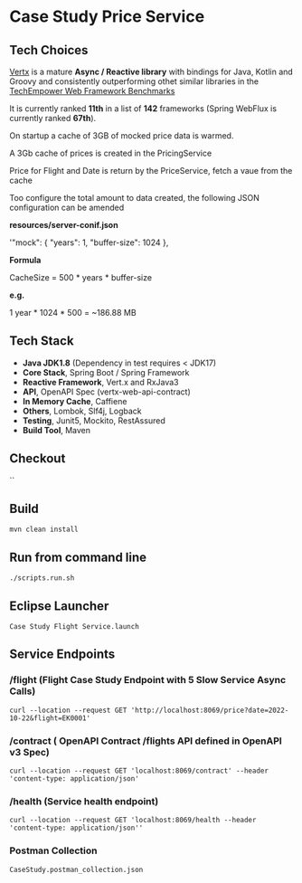 # Case Study Price Service

## Tech Choices

[Vertx][1] is a mature **Async / Reactive library** with bindings for Java, Kotlin and Groovy
and consistently outperforming othet similar libraries in the [TechEmpower Web Framework Benchmarks][2]

It is currently ranked **11th** in a list of **142** frameworks (Spring WebFlux is currently ranked **67th**).

[1]: https://vertx.io "Title"
[2]: https://www.techempower.com/benchmarks/#section=data-r21&test=composite "Title"


On startup a cache of 3GB of mocked price data is warmed.

A 3Gb cache of prices is created in the PricingService

Price for Flight and Date is return by the PriceService, fetch a vaue from the cache

Too configure the total amount to data created, the following JSON configuration can be amended

**resources/server-conif.json**

'"mock": {
		"years": 1,
		"buffer-size": 1024
	},

**Formula**

CacheSize = 500 * years * buffer-size

**e.g.**

1 year * 1024 * 500 = ~186.88 MB

## Tech Stack

- **Java JDK1.8** (Dependency in test requires < JDK17)
- **Core Stack**, Spring Boot / Spring Framework
- **Reactive Framework**, Vert.x and RxJava3
- **API**, OpenAPI Spec (vertx-web-api-contract)
- **In Memory Cache**, Caffiene
- **Others**, Lombok, Slf4j, Logback
- **Testing**, Junit5, Mockito, RestAssured
- **Build Tool**, Maven

## Checkout

``

## Build

`mvn clean install`

## Run from command line

`./scripts.run.sh`

## Eclipse Launcher

`Case Study Flight Service.launch`

## Service Endpoints

### /flight (Flight Case Study Endpoint with 5 Slow Service Async Calls)

`curl --location --request GET 'http://localhost:8069/price?date=2022-10-22&flight=EK0001'`

### /contract ( OpenAPI Contract /flights API defined in OpenAPI v3 Spec)

`curl --location --request GET 'localhost:8069/contract' --header 'content-type: application/json'`

### /health (Service health endpoint)

`curl --location --request GET 'localhost:8069/health --header 'content-type: application/json''`

### Postman Collection

`CaseStudy.postman_collection.json`

